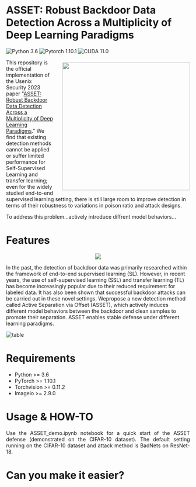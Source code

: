 # ASSET: Robust Backdoor Data Detection Across a Multiplicity of Deep Learning Paradigms

![Python 3.6](https://img.shields.io/badge/python-3.6-DodgerBlue.svg?style=plastic)
![Pytorch 1.10.1](https://img.shields.io/badge/pytorch-1.10.1-DodgerBlue.svg?style=plastic)
![CUDA 11.0](https://img.shields.io/badge/cuda-11.0-DodgerBlue.svg?style=plastic)

<div align=center>
<img align="right" width="350px" style="margin-left: 25px; margin-top: 8px" src="https://user-images.githubusercontent.com/77789132/218630276-20c8ee0c-61dd-4518-b4fb-72943518596f.gif">
</div>


This repository is the official implementation of the Usenix Security 2023 paper "[ASSET: Robust Backdoor Data Detection Across a Multiplicity of Deep Learning Paradigms](https://www.yi-zeng.com/)." We find that existing detection methods cannot be applied or suffer limited performance for Self-Supervised Learning and transfer learning; even for the widely studied end-to-end supervised learning setting, there is still large room to improve detection in terms of their robustness to variations in poison ratio and attack designs.

To address this problem...actively introduce diffrent model behaviors...

# Features
<div align=center>
<img src="https://user-images.githubusercontent.com/77789132/218583421-1184b200-5dd0-418a-82a7-15754704fc2f.png">
</div>

In the past, the detection of backdoor data was primarily researched within the framework of end-to-end supervised learning (SL). However, in recent years, the use of self-supervised learning (SSL) and transfer learning (TL) has become increasingly popular due to their reduced requirement for labeled data. It has also been shown that successful backdoor attacks can be carried out in these novel settings. Wepropose a new detection method called Active Separation via Offset (ASSET), which actively induces different model behaviors between the backdoor and clean samples to promote their separation. ASSET enables stable defense under different learning paradigms. 

![table](https://user-images.githubusercontent.com/77789132/218352301-421a9fe1-70d4-469f-91e8-0e9da2bdc823.png)

# Requirements
+ Python >= 3.6
+ PyTorch >= 1.10.1
+ Torchvision >= 0.11.2
+ Imageio >= 2.9.0


# Usage & HOW-TO
<p align="justify">Use the ASSET_demo.ipynb
 notebook for a quick start of the ASSET defense (demonstrated on the CIFAR-10 dataset). The default setting running on the CIFAR-10 dataset and attack method is BadNets on ResNet-18.</p>
 
# Can you make it easier?

